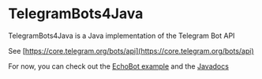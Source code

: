 # TelegramBots4Java

TelegramBots4Java is a Java implementation of the Telegram Bot API

See [https://core.telegram.org/bots/api](https://core.telegram.org/bots/api)

For now, you can check out the [EchoBot example](https://github.com/pevdh/TelegramBots4Java/tree/master/EchoBot/src/main/java/co/vandenham/telegram/botapi/examples) and the [Javadocs](https://cdn.rawgit.com/pevdh/TelegramBots4Java/master/docs/index.html)